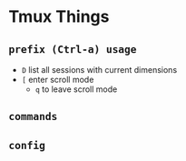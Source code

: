 # Tmux Things



## `prefix (Ctrl-a) usage`
* `D` list all sessions with current dimensions
* `[` enter scroll mode
   * `q` to leave scroll mode

## `commands`

## `config`

